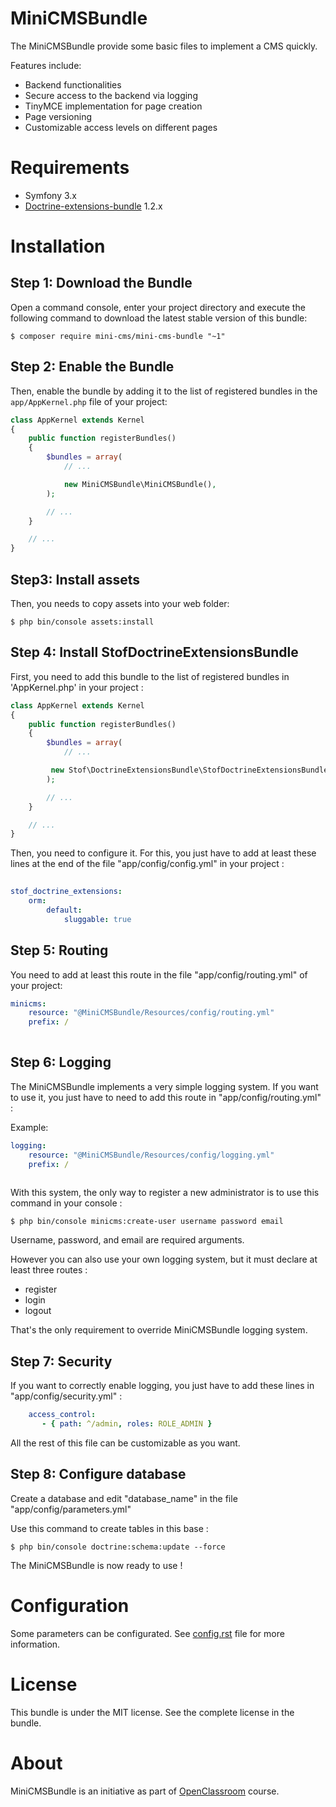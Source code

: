 MiniCMSBundle
=============

The MiniCMSBundle provide some basic files to implement a CMS quickly. 

Features include:

- Backend functionalities
- Secure access to the backend via logging
- TinyMCE implementation for page creation
- Page versioning
- Customizable access levels on different pages


Requirements
============

- Symfony 3.x
- [Doctrine-extensions-bundle](https://packagist.org/packages/stof/doctrine-extensions-bundle) 1.2.x


Installation
============


Step 1: Download the Bundle
---------------------------

Open a command console, enter your project directory and execute the
following command to download the latest stable version of this bundle:

```console
$ composer require mini-cms/mini-cms-bundle "~1"
```


Step 2: Enable the Bundle
-------------------------

Then, enable the bundle by adding it to the list of registered bundles
in the `app/AppKernel.php` file of your project:

```php
class AppKernel extends Kernel
{
    public function registerBundles()
    {
        $bundles = array(
            // ...

            new MiniCMSBundle\MiniCMSBundle(),
        );

        // ...
    }

    // ...
}
```


Step3: Install assets
---------------------

Then, you needs to copy assets into your web folder:

```console
$ php bin/console assets:install
```


Step 4: Install StofDoctrineExtensionsBundle
--------------------------------------------

First, you need to add this bundle to the list of registered bundles in 'AppKernel.php' in your project :

```php
class AppKernel extends Kernel
{
    public function registerBundles()
    {
        $bundles = array(
            // ...

         new Stof\DoctrineExtensionsBundle\StofDoctrineExtensionsBundle(),
        );

        // ...
    }

    // ...
}
```

Then, you need to configure it. For this, you just have to add at least 
these lines at the end of the file "app/config/config.yml" in your project :

```yaml
    
stof_doctrine_extensions:
    orm:
        default:
            sluggable: true

```


Step 5: Routing
---------------

You need to add at least this route in the file "app/config/routing.yml" of your project:

```yaml
minicms:
    resource: "@MiniCMSBundle/Resources/config/routing.yml"
    prefix: /
    
```


Step 6: Logging
---------------

The MiniCMSBundle implements a very simple logging system. If you want to use it, you just have to need to add this route in "app/config/routing.yml" :

Example:

```yaml
logging:
    resource: "@MiniCMSBundle/Resources/config/logging.yml"
    prefix: /
    
```

With this system, the only way to register a new administrator is to use this command in your console :

```console
$ php bin/console minicms:create-user username password email
```

Username, password, and email are required arguments.

However you can also use your own logging system, but it must declare at least three routes :

- register
- login
- logout

That's the only requirement to override MiniCMSBundle logging system.


Step 7: Security
----------------

If you want to correctly enable logging, you just have to add these lines in "app/config/security.yml" :

```yaml
    access_control:
       - { path: ^/admin, roles: ROLE_ADMIN }
```

All the rest of this file can be customizable as you want.


Step 8: Configure database
--------------------------
Create a database and edit "database_name" in the file "app/config/parameters.yml"

Use this command to create tables in this base : 

```console
$ php bin/console doctrine:schema:update --force
```

The MiniCMSBundle is now ready to use ! 


Configuration
=============

Some parameters can be configurated. See [config.rst](https://github.com/treviller/MiniCMS/blob/master/Resources/doc/config.rst) file for more information.


License
=======

This bundle is under the MIT license. See the complete license in the bundle.


About
=====

MiniCMSBundle is an initiative as part of [OpenClassroom](https://openclassrooms.com/courses/developpez-votre-site-web-avec-le-framework-symfony) course.
